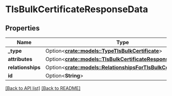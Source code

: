 # TlsBulkCertificateResponseData

## Properties

Name | Type | Description | Notes
------------ | ------------- | ------------- | -------------
**_type** | Option<[**crate::models::TypeTlsBulkCertificate**](TypeTlsBulkCertificate.md)> |  | 
**attributes** | Option<[**crate::models::TlsBulkCertificateResponseAttributes**](TlsBulkCertificateResponseAttributes.md)> |  | 
**relationships** | Option<[**crate::models::RelationshipsForTlsBulkCertificate**](RelationshipsForTlsBulkCertificate.md)> |  | 
**id** | Option<**String**> |  | [readonly]

[[Back to API list]](../README.md#documentation-for-api-endpoints) [[Back to README]](../README.md)


